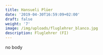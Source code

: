 ```yaml
---
title: Hansueli Plüer
date: '2019-04-30T16:59:09+02:00'
draft: false
weight: '7'
image: /img/uploads/fluglehrer_blanco.jpg
description: Fluglehrer (FI)
---
```

no body

